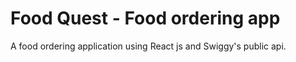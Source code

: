 # Food Quest - Food ordering app

A food ordering application using React js and Swiggy's public api.